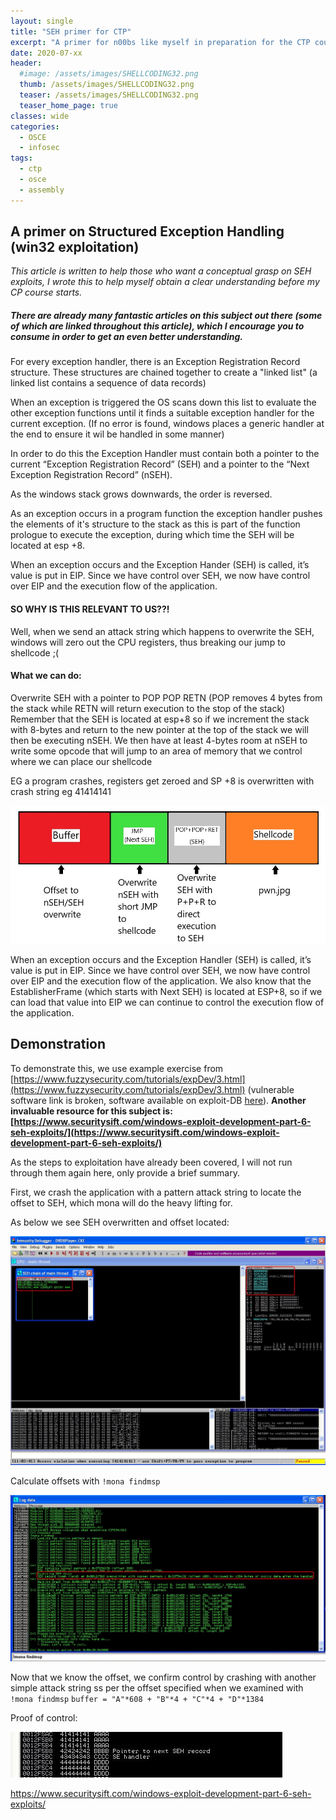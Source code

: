 ```yaml
---
layout: single
title: "SEH primer for CTP"
excerpt: "A primer for n00bs like myself in preparation for the CTP course offered by Offensive Security"
date: 2020-07-xx
header:
  #image: /assets/images/SHELLCODING32.png
  thumb: /assets/images/SHELLCODING32.png
  teaser: /assets/images/SHELLCODING32.png
  teaser_home_page: true
classes: wide
categories:
  - OSCE
  - infosec
tags:
  - ctp
  - osce
  - assembly
---
```


## A primer on Structured Exception Handling (win32 exploitation)

*This article is written to help those who want a conceptual grasp on SEH exploits, I wrote this to help myself obtain a clear understanding before my CP course starts.*

##### There are already many fantastic articles on this subject out there (some of which are linked throughout this article), which I encourage you to consume in order to get an even better understanding. 


For every exception handler, there is an Exception Registration Record structure.
These structures are chained together to create a "linked list" (a linked list contains a sequence of data records)

When an exception is triggered the OS scans down this list to evaluate the other exception functions until it finds a suitable exception handler for the current exception. (If no error is found, windows places a generic handler at the end to ensure it wil be handled in some manner)

In order to do this the Exception Handler must contain both a pointer to the current “Exception Registration Record” (SEH) and a pointer to the “Next Exception Registration Record” (nSEH). 

As the windows stack grows downwards, the order is reversed.

As an exception occurs in a program function the exception handler pushes the elements of it's structure to the stack as this is part of the function prologue to execute the exception, during which time the SEH will be located at esp +8.

When an exception occurs and the Exception Hander (SEH) is called, it’s value is put in EIP. Since we have control over SEH, we now have control over EIP and the execution flow of the application. 

#### SO WHY IS THIS RELEVANT TO US??!

Well, when we send an attack string which happens to overwrite the SEH, windows will zero out the CPU registers, thus breaking our jump to shellcode ;(

#### What we can do:

Overwrite SEH with a pointer to POP POP RETN (POP removes 4 bytes from the stack while RETN will return execution to the stop of the stack)
Remember that the SEH is located at esp+8 so if we increment the stack with 8-bytes and return to the new pointer at the top of the stack we will then be executing nSEH. We then have at least 4-bytes room at nSEH to write some opcode that will jump to an area of memory that we control where we can place our shellcode 

EG a program crashes, registers get zeroed and SP +8 is overwritten with crash string eg 41414141

![SEH_overwrite](/assets/images/seh/SEH_overwrite.jpg)

When an exception occurs and the Exception Handler (SEH) is called, it’s value is put in EIP. Since we have control over SEH, we now have control over EIP and the execution flow of the application. 
We also know that the EstablisherFrame (which starts with Next SEH) is located at ESP+8, so if we can load that value into EIP we can continue to control the execution flow of the application.

## Demonstration

To demonstrate this, we use example exercise from [https://www.fuzzysecurity.com/tutorials/expDev/3.html](https://www.fuzzysecurity.com/tutorials/expDev/3.html) (vulnerable software link is broken, software available on exploit-DB [here](https://www.exploit-db.com/exploits/17803)).
**Another invaluable resource for this subject is: [https://www.securitysift.com/windows-exploit-development-part-6-seh-exploits/](https://www.securitysift.com/windows-exploit-development-part-6-seh-exploits/)**

As the steps to exploitation have already been covered, I will not run through them again here, only provide a brief summary.

First, we crash the application with a pattern attack string to locate the offset to SEH, which mona will do the heavy lifting for.

As below we see SEH overwritten and offset located:

![SEH_crash](/assets/images/seh/SEH_crash.jpg)

Calculate offsets with `!mona findmsp`

![SEH_control](/assets/images/seh/SEH_examine.jpg)

Now that we know the offset, we confirm control by crashing with another simple attack string ss per the offset specified when we examined with `!mona findmsp`
``buffer = "A"*608 + "B"*4 + "C"*4 + "D"*1384``

Proof of control: 

![SEH_control](/assets/images/seh/SEH_control.jpg)



https://www.securitysift.com/windows-exploit-development-part-6-seh-exploits/

